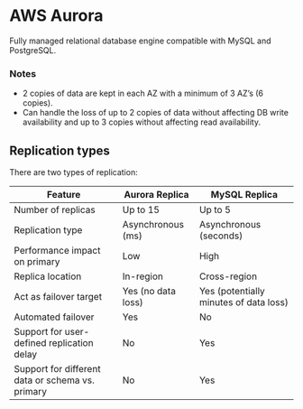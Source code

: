 # AWS Aurora

Fully managed relational database engine compatible with MySQL and PostgreSQL.

### Notes
- 2 copies of data are kept in each AZ with a minimum of 3 AZ’s (6 copies).
- Can handle the loss of up to 2 copies of data without affecting DB write availability and up to 3 copies without affecting read availability.

## Replication types

There are two types of replication:

| Feature                                          | Aurora Replica      | MySQL Replica
| ------------------------------------------------ | ------------------- | --------------
| Number of replicas                               | Up to 15            | Up to 5
| Replication type                                 | Asynchronous (ms)   | Asynchronous (seconds)
| Performance impact on primary                    | Low                 | High
| Replica location                                 | In-region           | Cross-region
| Act as failover target                           | Yes (no data loss)  | Yes (potentially minutes of data loss)
| Automated failover                               | Yes                 | No
| Support for user-defined replication delay       | No                  | Yes
| Support for different data or schema vs. primary | No                  | Yes
